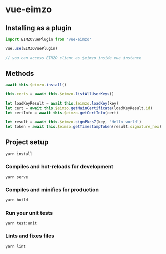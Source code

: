# vue-eimzo

## Installing as a plugin
```js
import EIMZOVuePlugin from 'vue-eimzo'

Vue.use(EIMZOVuePlugin) 

// you can access EIMZO client as $eimzo inside vue instance
```

## Methods
```js
await this.$eimzo.install()

this.certs = await this.$eimzo.listAllUserKeys()

let loadKeyResult = await this.$eimzo.loadKey(key)
let cert = await this.$eimzo.getMainCertificate(loadKeyResult.id)
let certInfo = await this.$eimzo.getCertInfo(cert)

let result = await this.$eimzo.signPkcs7(key, 'Hello world')
let token = await this.$eimzo.getTimestampToken(result.signature_hex)

```

## Project setup
```
yarn install
```

### Compiles and hot-reloads for development
```
yarn serve
```

### Compiles and minifies for production
```
yarn build
```

### Run your unit tests
```
yarn test:unit
```

### Lints and fixes files
```
yarn lint
```
